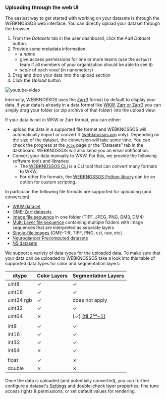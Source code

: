 ### Uploading through the web UI
The easiest way to get started with working on your datasets is through the WEBKNOSSOS web interface. You can directly upload your dataset through the browser.

1. From the *Datasets* tab in the user dashboard, click the *Add Dataset* button.
2. Provide some metadata information:  
    - a *name* 
    - give access permissions for one or more teams (use the `default` team if all members of your organization should be able to see it)
    - *scale* of each voxel (in nanometers)
3. Drag and drop your data into the upload section
4. Click the *Upload* button

![youtube-video](https://www.youtube.com/embed/ZvUJrv86w8w?start=17)

Internally, WEBKNOSSOS uses the [Zarr3](./zarr.md) format by default to display your data.
If your data is already in a data format like [WKW](./wkw.md), [Zarr or Zarr3](./zarr.md) you can simply drag your folder (or zip archive of that folder) into the upload view.

If your data is not in WKW or Zarr format, you can either:

- upload the data in a supported file format and WEBKNOSSOS will automatically import or convert it ([webknossos.org](https://webknossos.org) only). 
Depending on the size of the dataset, the conversion will take some time. 
You can check the progress at the [`Jobs`](../automation/jobs.md) page or the "Datasets" tab in the dashboard.
WEBKNOSSOS will also send you an email notification.
- Convert your data manually to WKW. For this, we provide the following software tools and libraries:
    - The [WEBKNOSSOS CLI](https://docs.webknossos.org/cli) is a CLI tool that can convert many formats to WKW. 
    - For other file formats, the [WEBKNOSSOS Python library](https://docs.webknossos.org/webknossos-py/index.html) can be an option for custom scripting.

In particular, the following file formats are supported for uploading (and conversion):

- [WKW dataset](./wkw.md)
- [OME-Zarr datasets](./zarr.md)
- [Image file sequence](./image_stacks.md#single-layer-image-file-sequence) in one folder (TIFF, JPEG, PNG, DM3, DM4)
- [Multi Layer file sequence](./image_stacks.md#multi-layer-image-file-sequence) containing multiple folders with image sequences that are interpreted as separate layers
- [Single-file images](./image_stacks.md#single-file-images) (OME-Tiff, TIFF, PNG, czi, raw, etc)
- [Neuroglancer Precomputed datasets](./neuroglancer_precomputed.md)
- [N5 datasets](./n5.md)

We support a variety of data types for the uploaded data. To make sure that your data can be uploaded to WEBKNOSSOS take a look into this table of supported data types for color and segmentation layers:

|   dtype    | Color Layers  |       Segmentation Layers   |
|------------|------------|------------|
|   uint8    |       ✓     |   ✓                       |
|   uint16   |       ✓     |   ✓                       |
|   uint24  rgb  |       ✓   |   does not apply        |
|   uint32   |       ✓     |   ✓                       |
|   uint64   |       ✗     |   (✓)  [(til 2⁵³−1)](https://github.com/scalableminds/webknossos/issues/6921)          |
|   |  |  |
|    int8    |       ✓     |        ✓                   |
|    int16   |       ✓     |        ✓                   |
|    int32   |       ✓     |        ✓                   |
|    int64   |       ✗     |        ✓                   |
|   |  |  |
|    float   |       ✓     |        ✗                   |
|    double  |       ✗     |        ✗                   |

Once the data is uploaded (and potentially converted), you can further configure a dataset's [Settings](../datasets/settings.md) and double-check layer properties, fine tune access rights & permissions, or set default values for rendering.